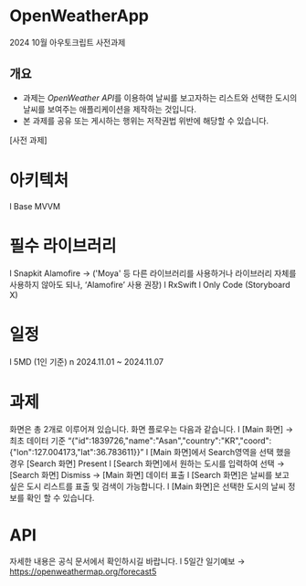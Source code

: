 # OpenWeatherApp
2024 10월 아우토크립트 사전과제

## 개요
- 과제는 *OpenWeather API*를 이용하여 날씨를 보고자하는 리스트와 선택한 도시의 날씨를 보여주는 애플리케이션을 제작하는 것입니다.
- 본 과제를 공유 또는 게시하는 행위는 저작권법 위반에 해당할 수 있습니다.
 
[사전 과제]
# 아키텍처
l   Base MVVM
# 필수 라이브러리
l   Snapkit Alamofire → ('Moya' 등 다른 라이브러리를 사용하거나 라이브러리 자체를 사용하지 않아도 되나, ‘Alamofire’ 사용 권장)
l   RxSwift
l   Only Code (Storyboard X)
# 일정
l   5MD (1인 기준)
n   2024.11.01 ~ 2024.11.07
# 과제
화면은 총 2개로 이루어져 있습니다.
화면 플로우는 다음과 같습니다.
l   [Main 화면] → 최초 데이터 기준 “{"id":1839726,"name":"Asan","country":"KR","coord":{"lon":127.004173,"lat":36.783611}}”
l   [Main 화면]에서 Search영역을 선택 했을 경우 [Search 화면] Present
l   [Search 화면]에서 원하는 도시를 입력하여 선택 → [Search 화면] Dismiss → [Main 화면] 데이터 표출
l   [Search 화면]은 날씨를 보고 싶은 도시 리스트를 표출 및 검색이 가능합니다.
l   [Main 화면]은 선택한 도시의 날씨 정보를 확인 할 수 있습니다.
# API
자세한 내용은 공식 문서에서 확인하시길 바랍니다.
l   5일간 일기예보 → https://openweathermap.org/forecast5
